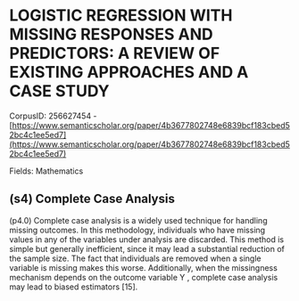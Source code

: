 # LOGISTIC REGRESSION WITH MISSING RESPONSES AND PREDICTORS: A REVIEW OF EXISTING APPROACHES AND A CASE STUDY

CorpusID: 256627454 - [https://www.semanticscholar.org/paper/4b3677802748e6839bcf183cbed52bc4c1ee5ed7](https://www.semanticscholar.org/paper/4b3677802748e6839bcf183cbed52bc4c1ee5ed7)

Fields: Mathematics

## (s4) Complete Case Analysis
(p4.0) Complete case analysis is a widely used technique for handling missing outcomes. In this methodology, individuals who have missing values in any of the variables under analysis are discarded. This method is simple but generally inefficient, since it may lead a substantial reduction of the sample size. The fact that individuals are removed when a single variable is missing makes this worse. Additionally, when the missingness mechanism depends on the outcome variable Y , complete case analysis may lead to biased estimators [15].
